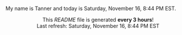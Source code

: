My name is Tanner and today is Saturday, November 16, 8:44 PM EST.

<p align="center">This <i>README</i> file is generated <b>every 3 hours</b>!</br>Last refresh: Saturday, November 16, 8:44 PM EST<br /></p>
